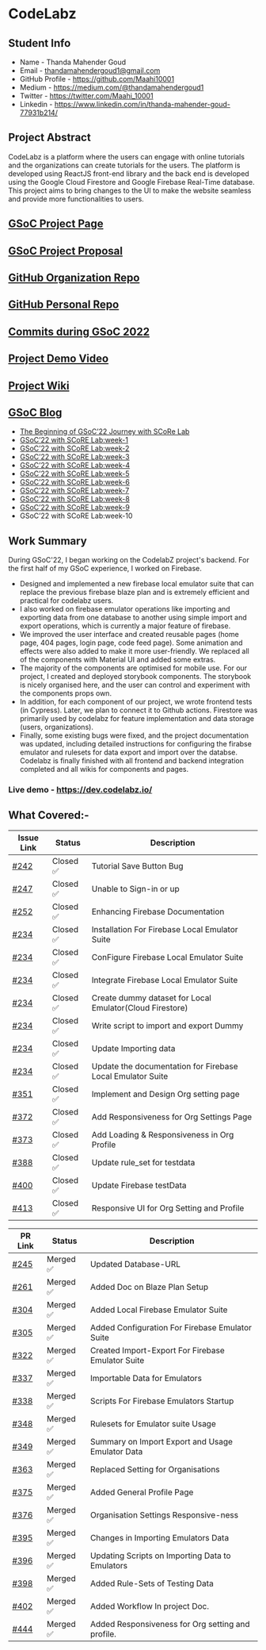 # CodeLabz

## Student Info

- Name - Thanda Mahender Goud
- Email - thandamahendergoud1@gmail.com
- GitHub Profile - https://github.com/Maahi10001
- Medium - https://medium.com/@thandamahendergoud1
- Twitter - https://twitter.com/Maahi_10001
- Linkedin - https://www.linkedin.com/in/thanda-mahender-goud-77931b214/
## Project Abstract

CodeLabz is a platform where the users can engage with online tutorials and the organizations can create tutorials for the users. The platform is developed using ReactJS front-end library and the back end is developed using the Google Cloud Firestore and Google Firebase Real-Time database. This project aims to bring changes to the UI to make the website seamless and provide more functionalities to users.

## [GSoC Project Page](https://summerofcode.withgoogle.com/programs/2022/projects/zwGmPCW4)

## [GSoC Project Proposal](https://drive.google.com/file/d/1rZIGdOAUsiqNNvIuBbtArY7OYG5-Xrfw/view?usp=sharing)

## [GitHub Organization Repo](https://github.com/scorelab/Codelabz)

## [GitHub Personal Repo](https://github.com/Maahi10001/Codelabz)

## [Commits during GSoC 2022](https://github.com/scorelab/Codelabz/commits?author=maahi10001)

## [Project Demo Video](https://www.youtube.com/watch?v=ro7bVbgWIm4)

## [Project Wiki](https://github.com/scorelab/Codelabz/wiki)

## [GSoC Blog](https://medium.com/me/stories/public)

- [The Beginning of GSoC’22 Journey with SCoRe Lab](https://medium.com/scorelab/the-beginning-of-gsoc22-journey-with-score-lab-655cc2b08dd1)
- [GSoC’22 with SCoRE Lab:week-1](https://medium.com/scorelab/gsoc22-with-score-lab-week-1-4106aecd4e06)
- [GSoC’22 with SCoRE Lab:week-2](https://medium.com/scorelab/gsoc22-with-score-lab-week-2-42c0d692e0d4)
- [GSoC’22 with SCoRE Lab:week-3](https://medium.com/scorelab/gsoc22-with-score-lab-week-3-ac3ef8b6c409)
- [GSoC’22 with SCoRE Lab:week-4](https://medium.com/scorelab/gsoc22-with-score-lab-week-4-bc3181b02971)
- [GSoC’22 with SCoRE Lab:week-5](https://medium.com/scorelab/gsoc22-with-score-lab-week-5-4551aacd571a)
- [GSoC’22 with SCoRE Lab:week-6](https://medium.com/scorelab/gsoc22-with-score-lab-week-6-9621b04f194f)
- [GSoC’22 with SCoRE Lab:week-7](https://medium.com/scorelab/gsoc22-with-score-lab-week-7-64082d6a5864)
- [GSoC’22 with SCoRE Lab:week-8](https://medium.com/scorelab/gsoc22-with-score-lab-week-8-935fcea5b886)
- [GSoC’22 with SCoRE Lab:week-9](https://medium.com/scorelab/gsoc22-with-score-lab-week-9-f68d6f22a0d0)
- GSoC’22 with SCoRE Lab:week-10


## Work Summary

During GSoC'22, I began working on the CodelabZ project's backend. For the first half of my GSoC experience, I worked on Firebase.
- Designed and implemented a new firebase local emulator suite that can replace the previous firebase blaze plan and is extremely efficient and practical for codelabz users.
- I also worked on firebase emulator operations like importing and exporting data from one database to another using simple import and export operations, which is currently a major feature of firebase.
- We improved the user interface and created reusable pages (home page, 404 pages, login page, code feed page). Some animation and effects were also added to make it more user-friendly. We replaced all of the components with Material UI and added some extras.
- The majority of the components are optimised for mobile use. For our project, I created and deployed storybook components. The storybook is nicely organised here, and the user can control and experiment with the components props own.
- In addition, for each component of our project, we wrote frontend tests (in Cypress). Later, we plan to connect it to Github actions. Firestore was primarily used by codelabz for feature implementation and data storage (users, organizations).
-   Finally, some existing bugs were fixed, and the project documentation was updated, including detailed instructions for configuring the firabse emulator and rulesets for data export and import over the databse. Codelabz is finally finished with all frontend and backend integration completed and all wikis for components and pages.
### Live demo - https://dev.codelabz.io/

## What Covered:-

| Issue Link   | Status         | Description |
|--------------|----------------|-------------|
| [#242](https://github.com/scorelab/Codelabz/issues/242)| Closed ✅ | Tutorial Save Button Bug
| [#247](https://github.com/scorelab/Codelabz/issues/247)| Closed ✅ | Unable to Sign-in or up
| [#252](https://github.com/scorelab/Codelabz/issues/252)| Closed ✅ | Enhancing Firebase Documentation
| [#234](https://github.com/scorelab/Codelabz/issues/234)| Closed ✅ | Installation For Firebase Local Emulator Suite
| [#234](https://github.com/scorelab/Codelabz/issues/234)| Closed ✅ | ConFigure Firebase Local Emulator Suite 
| [#234](https://github.com/scorelab/Codelabz/issues/234)| Closed ✅ | Integrate Firebase Local Emulator Suite
| [#234](https://github.com/scorelab/Codelabz/issues/234)| Closed ✅ | Create dummy dataset for Local Emulator(Cloud Firestore)
| [#234](https://github.com/scorelab/Codelabz/issues/234)| Closed ✅ | Write script to import and export Dummy
| [#234](https://github.com/scorelab/Codelabz/issues/234)| Closed ✅ | Update Importing data
| [#234](https://github.com/scorelab/Codelabz/issues/234)| Closed ✅ |  Update the documentation for Firebase Local Emulator Suite 
| [#351](https://github.com/scorelab/Codelabz/issues/351)| Closed ✅ | Implement and Design Org setting page
| [#372](https://github.com/scorelab/Codelabz/issues/372)| Closed ✅ | Add Responsiveness for Org Settings Page
| [#373](https://github.com/scorelab/Codelabz/issues/373)| Closed ✅ | Add Loading & Responsiveness in Org Profile
| [#388](https://github.com/scorelab/Codelabz/issues/388)| Closed ✅ | Update rule_set for testdata
| [#400](https://github.com/scorelab/Codelabz/issues/400)| Closed ✅ | Update Firebase testData
| [#413](https://github.com/scorelab/Codelabz/issues/413)| Closed ✅ | Responsive UI for Org Setting and Profile

| PR Link   | Status         |  Description |
|-----------|----------------|--------------|
| [#245](https://github.com/scorelab/Codelabz/pull/245) | Merged ✅ | Updated Database-URL 
| [#261](https://github.com/scorelab/Codelabz/pull/261) | Merged ✅ | Added Doc on Blaze Plan Setup
| [#304](https://github.com/scorelab/Codelabz/pull/304) | Merged ✅ | Added Local Firebase Emulator Suite
| [#305](https://github.com/scorelab/Codelabz/pull/305) | Merged ✅ | Added Configuration For Firebase Emulator Suite
| [#322](https://github.com/scorelab/Codelabz/pull/322) | Merged ✅ | Created Import-Export For Firebase Emulator Suite
| [#337](https://github.com/scorelab/Codelabz/pull/337) | Merged ✅ | Importable Data for Emulators
| [#338](https://github.com/scorelab/Codelabz/pull/338) | Merged ✅ | Scripts For Firebase Emulators Startup 
| [#348](https://github.com/scorelab/Codelabz/pull/348) | Merged ✅ | Rulesets for Emulator suite Usage
| [#349](https://github.com/scorelab/Codelabz/pull/349) | Merged ✅ | Summary on Import Export and Usage Emulator Data
| [#363](https://github.com/scorelab/Codelabz/pull/363) | Merged ✅ | Replaced Setting for Organisations
| [#375](https://github.com/scorelab/Codelabz/pull/375) | Merged ✅ | Added General Profile Page
| [#376](https://github.com/scorelab/Codelabz/pull/376) | Merged ✅ | Organisation Settings Responsive-ness
| [#395](https://github.com/scorelab/Codelabz/pull/395) | Merged ✅ | Changes in Importing Emulators Data
| [#396](https://github.com/scorelab/Codelabz/pull/396) | Merged ✅ | Updating Scripts on Importing Data to Emulators
| [#398](https://github.com/scorelab/Codelabz/pull/398) | Merged ✅ | Added Rule-Sets of Testing Data
| [#402](https://github.com/scorelab/Codelabz/pull/402) | Merged ✅ | Added Workflow In project Doc.
| [#444](https://github.com/scorelab/Codelabz/pull/444) | Merged ✅ | Added Responsiveness for Org setting and profile.

